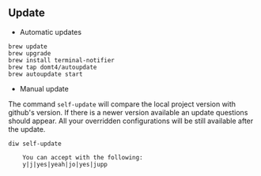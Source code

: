 ## Update

* Automatic updates

```
brew update
brew upgrade
brew install terminal-notifier
brew tap domt4/autoupdate
brew autoupdate start
```


* Manual update

The command `self-update` will compare the local project version with github's version.
If there is a newer version available an update questions should appear.
All your overridden configurations will be still available after the update. 

    diw self-update

``` note::
    You can accept with the following:
    y|j|yes|yeah|jo|yes|jupp
```
